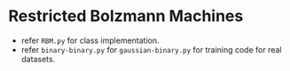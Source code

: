 # Restricted Bolzmann Machines 
- refer `RBM.py` for class implementation.
- refer `binary-binary.py` for `gaussian-binary.py` for training code for real datasets.
